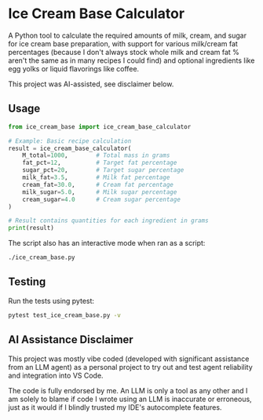# Ice Cream Base Calculator

A Python tool to calculate the required amounts of milk, cream, and sugar for ice cream base preparation, with support for various milk/cream fat percentages (because I don't always stock whole milk and cream fat % aren't the same as in many recipes I could find) and optional ingredients like egg yolks or liquid flavorings like coffee.

This project was AI-assisted, see disclaimer below.

## Usage

```python
from ice_cream_base import ice_cream_base_calculator

# Example: Basic recipe calculation
result = ice_cream_base_calculator(
    M_total=1000,        # Total mass in grams
    fat_pct=12,          # Target fat percentage
    sugar_pct=20,        # Target sugar percentage
    milk_fat=3.5,        # Milk fat percentage
    cream_fat=30.0,      # Cream fat percentage
    milk_sugar=5.0,      # Milk sugar percentage
    cream_sugar=4.0      # Cream sugar percentage
)

# Result contains quantities for each ingredient in grams
print(result)
```

The script also has an interactive mode when ran as a script:

```bash
./ice_cream_base.py
```

## Testing

Run the tests using pytest:

```bash
pytest test_ice_cream_base.py -v
```

## AI Assistance Disclaimer

This project was mostly vibe coded (developed with significant assistance from an LLM agent) as a personal project to try out and test agent reliability and integration into VS Code.

The code is fully endorsed by me. An LLM is only a tool as any other and I am solely to blame if code I wrote using an LLM is inaccurate or erroneous, just as it would if I blindly trusted my IDE's autocomplete features.
